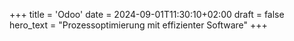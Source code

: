 +++
title = 'Odoo'
date = 2024-09-01T11:30:10+02:00
draft = false
hero_text = "Prozessoptimierung mit effizienter Software"
+++
